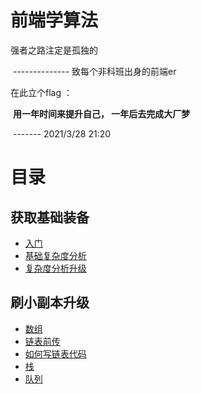 <h1>前端学算法</h1>

强者之路注定是孤独的

​                            -------------- 致每个非科班出身的前端er



在此立个flag ： 

​	**用一年时间来提升自己， 一年后去完成大厂梦**

​																	-------  2021/3/28 21:20

# 目录

## 获取基础装备

+ [入门](./入门/入门篇.md)
+ [基础复杂度分析](./入门/基础复杂度分析.md)
+ [复杂度分析升级](./入门/复杂度分析升级.md)

## 刷小副本升级

+ [数组](./基础/数组.md)
+ [链表前传](./基础/链表前传.md)
+ [如何写链表代码](./基础/如何写链表代码.md)
+ [栈](./基础/栈.md)
+ [队列](./基础/队列.md)

